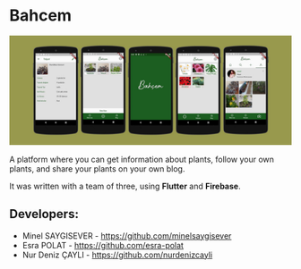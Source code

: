 # Bahcem

![](assets/images/bahcem.jpg)

A platform where you can get information about plants, follow your own plants, and share your plants on your own blog.

It was written with a team of three, using **Flutter** and **Firebase**.

## Developers:
* Minel SAYGISEVER - https://github.com/minelsaygisever
* Esra POLAT - https://github.com/esra-polat
* Nur Deniz ÇAYLI - https://github.com/nurdenizcayli
